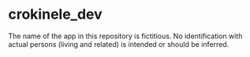 # crokinele_dev


The name of the app in this repository is fictitious. No identification with actual persons (living and related) is intended or should be inferred.
